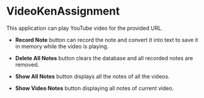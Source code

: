 # VideoKenAssignment

This application can play YouTube video for the provided URL. 

- **Record Note** button can record the note and convert it into text to save it in memory while the video is playing.

- **Delete All Notes** button clears the database and all recorded notes are removed.

- **Show All Notes** button displays all the notes of all the videos.

- **Show Video Notes** button displaying all notes of current video.
